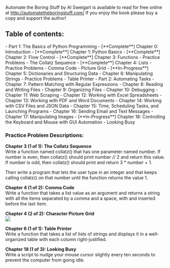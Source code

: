 Automate the Boring Stuff by Al Sweigart is available to read for free online at http://automatetheboringstuff.com/
If you enjoy the book please buy a copy and support the author!

<h2>Table of contents:</h2>
- Part 1: The Basics of Python Programming
  - [**Complete**] Chapter 0: Introduction 
  - [**Complete**] Chapter 1: Python Basics
  - [**Complete**] Chapter 2: Flow Control
  - [**Complete**] Chapter 3: Functions
    - Practice Problems
      - The Collatz Sequence
  - [**Complete**] Chapter 4: Lists
    - Practice Problems
      - Comma Code
      - Picture Grid
  - [**In-Progress**] Chapter 5: Dictionaries and Structuring Data
  - Chapter 6: Manipulating Strings
    - Practice Problems
      - Table Printer
- Part 2: Automating Tasks
  - Chapter 7: Pattern Matching with Regular Expressions
  - Chapter 8: Reading and Writing Files
  - Chapter 9: Organizing Files
  - Chapter 10: Debugging
  - Chapter 11: Web Scraping
  - Chapter 12: Working with Excel Spreadsheets
  - Chapter 13: Working with PDF and Word Documents
  - Chapter 14: Working with CSV Files and JSON Data
  - Chapter 15: Time, Scheduling Tasks, and Launching Programs
  - Chapter 16: Sending Email and Text Messages
  - Chapter 17: Manipulating Images
  - [**In-Progress**] Chapter 18: Controlling the Keyboard and Mouse with GUI Automation
    - Looking Busy

<h3>Practice Problem Descriptions: </h3>


<strong> Chapter 3 (1 of 1): The Collatz Sequence </strong>
<BR>
Write a function named collatz() that has one parameter named number. If number is even, then collatz() should print number // 2 and return this value. If number is odd, then collatz() should print and return 3 * number + 1.

Then write a program that lets the user type in an integer and that keeps calling collatz() on that number until the function returns the value 1.
<BR>

<strong>Chapter 4 (1 of 2): Comma Code</strong>
<BR>
Write a function that takes a list value as an argument and returns a string with all the items separated by a comma and a space, with and inserted before the last item. 
<BR>

<strong>Chapter 4 (2 of 2): Character Picture Grid</strong>
<BR>
<img src="http://i.imgur.com/m7Gju39.png"></img>
<BR>

<strong>Chapter 6 (1 of 1): Table Printer</strong>
<BR>
Write a function that takes a list of lists of strings and displays it in a well-organized table with each column right-justified. 
<BR>

<strong>Chapter 18 (1 of 3): Looking Busy </strong>
<BR>
Write a script to nudge your mouse cursor slightly every ten seconds to prevent the computer from going idle.
<BR>
